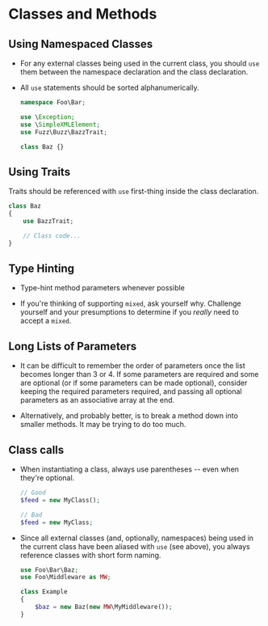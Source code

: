 # Classes and Methods

## Using Namespaced Classes

* For any external classes being used in the current class, you should `use` them between the namespace declaration and the class declaration.

* All `use` statements should be sorted alphanumerically.

  ```php
  namespace Foo\Bar;

  use \Exception;
  use \SimpleXMLElement;
  use Fuzz\Buzz\BazzTrait;

  class Baz {}
  ```

## Using Traits

Traits should be referenced with `use` first-thing inside the class declaration.

```php
class Baz
{
    use BazzTrait;

    // Class code...
}
```

## Type Hinting

* Type-hint method parameters whenever possible

* If you're thinking of supporting `mixed`, ask yourself why. Challenge yourself and your presumptions to determine if you _really_ need to accept a `mixed`.

## Long Lists of Parameters

* It can be difficult to remember the order of parameters once the list becomes longer than 3 or 4. If some parameters are required and some are optional (or if some parameters can be made optional), consider keeping the required parameters required, and passing all optional parameters as an associative array at the end.

* Alternatively, and probably better, is to break a method down into smaller methods. It may be trying to do too much.

## Class calls

* When instantiating a class, always use parentheses -- even when they're optional.

  ```php
  // Good
  $feed = new MyClass();

  // Bad
  $feed = new MyClass;
  ```

* Since all external classes (and, optionally, namespaces) being used in the current class have been aliased with `use` (see above), you always reference classes with short form naming.

  ```php
  use Foo\Bar\Baz;
  use Foo\Middleware as MW;
  
  class Example
  {
      $baz = new Baz(new MW\MyMiddleware());
  }
  ```

